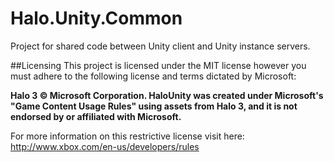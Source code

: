 # Halo.Unity.Common

Project for shared code between Unity client and Unity instance servers.

##Licensing
This project is licensed under the MIT license however you must adhere to the following license and terms dictated by Microsoft:

**Halo 3 © Microsoft Corporation. HaloUnity was created under Microsoft's "Game Content Usage Rules" using assets from Halo 3, and it is not endorsed by or affiliated with Microsoft.**

For more information on this restrictive license visit here:
http://www.xbox.com/en-us/developers/rules
